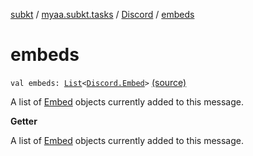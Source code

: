 [subkt](../../index.md) / [myaa.subkt.tasks](../index.md) / [Discord](index.md) / [embeds](./embeds.md)

# embeds

`val embeds: `[`List`](https://kotlinlang.org/api/latest/jvm/stdlib/kotlin.collections/-list/index.html)`<`[`Discord.Embed`](-embed/index.md)`>` [(source)](https://github.com/Myaamori/SubKt/blob/0.1.12/src/main/kotlin/myaa/subkt/tasks/discordtask.kt#L449)

A list of [Embed](-embed/index.md) objects currently added to this message.

**Getter**

A list of [Embed](-embed/index.md) objects currently added to this message.

